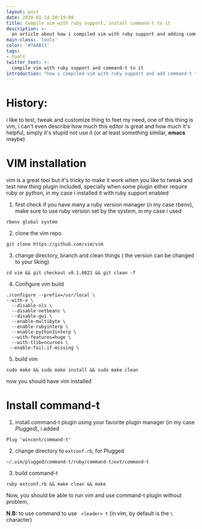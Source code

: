 ```yaml
---
layout: post
date: 2020-01-14 20:19:09
title: Compile vim with ruby support, install command-t to it
description: >-
  an article about how i compiled vim with ruby support and adding command-t to it
main-class: 'tools'
color: '#7AAB13'
tags:
- tools
twitter_text: >-
  compile vim with ruby support and command-t to it
introduction: "how i compiled vim with ruby support and add command-t to it"
---
```

# History:
i like to test, tweak and customize thing to feet my need, one of this thing is vim, i can't even describe how much this editor is great and how much it's helpful, simply it's stupid not use it (or at least something similar, **emacs** maybe)

# VIM installation
vim is a great tool but it's tricky to make it work when you like to tweak and test new thing plugin included, specially when some plugin either require ruby or python, in my case i installed it with ruby support enabled


1. first check if you have many a ruby version manager (n my case rbenv), make sure to use ruby version set by the system, in my case i used
```shell
rbenv global system
```

2. clone the vim repo
```shell
git clone https://github.com/vim/vim
```
3. change directory, branch and clean things ( the version can be changed to your liking)
```shell
cd vim && git checkout v8.1.0021 && git clean -f
```
4. Configure vim build
```shell
./configure --prefix=/usr/local \
--with-x \
  --disable-nls \
  --disable-netbeans \
  --disable-gui \
  --enable-multibyte \
  --enable-rubyinterp \
  --enable-python3interp \
  --with-features=huge \
  --with-tlib=ncurses \
 --enable-fail-if-missing \
```
5. build vim
```shell
sudo make && sudo make install && sudo make clean
```

now you should have vim installed

# Install command-t

1. install command-t plugin using your favorite plugin manager (in my case *Plugged*), i added
```
Plug 'wincent/command-t'
```
2. change directory to `extconf.rb`, for Plugged
```shell
~/.vim/plugged/command-t/ruby/command-t/ext/command-t
```
3. build command-t
```shell
ruby extconf.rb && make clean && make
```


Now, you should be able to run vim and use command-t plugin without problem,

**N.B:**
 to use command to
use
` <leader> t` (in vim, by default <leader> is the `\` character)
